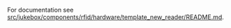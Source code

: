 
For documentation see [src/jukebox/components/rfid/hardware/template_new_reader/README.md](../../../../src/jukebox/components/rfid/hardware/template_new_reader/README.md).
